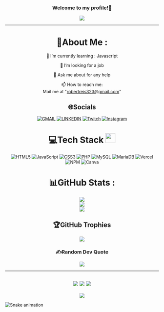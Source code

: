 <h3 align="center">
  Welcome to my profile!🖖
</h3>
<p align="center">
  <a href="https://github.com/robertkrs/robertkrs"><img src="https://readme-typing-svg.herokuapp.com?color=%2336BCF7&center=true&vCenter=true&lines=Hi+%2C+welcome+to+my+Github+page;I+am+Robert+Reis;Front+End+Dev;Game+Dev;"></a>
</p>

---
<div align="center">
  
# 💫About Me :
  
  🌱 I’m currently learning : Javascript

  💼 I’m looking for a job

  💬 Ask me about for any help

  📫 How to reach me:  
  Mail me at "robertreis323@gmail.com"
  


## 🌐Socials
[![GMAIL](https://img.shields.io/badge/Gmail-D14836?style=for-the-badge&logo=gmail&logoColor=white)]("mailto:robertreis323@gmail.com") [![LINKEDIN](https://img.shields.io/badge/LinkedIn-0077B5?style=for-the-badge&logo=linkedin&logoColor=white)](https://www.linkedin.com/in/robert-reis-197a3b17b/) [![Twitch](https://img.shields.io/badge/Twitch-9146FF?style=for-the-badge&logo=twitch&logoColor=white
)](https://twitch.tv/robertreiss) [![Instagram](https://img.shields.io/badge/Instagram-E4405F?style=for-the-badge&logo=instagram&logoColor=white)](https://instagram.com/robert_k_r_s) 

# 💻Tech Stack <img src = "https://media2.giphy.com/media/QssGEmpkyEOhBCb7e1/giphy.gif?cid=ecf05e47a0n3gi1bfqntqmob8g9aid1oyj2wr3ds3mg700bl&rid=giphy.gif" width = 32px> 
![HTML5](https://img.shields.io/badge/html5-%23E34F26.svg?style=for-the-badge&logo=html5&logoColor=white) ![JavaScript](https://img.shields.io/badge/javascript-%23323330.svg?style=for-the-badge&logo=javascript&logoColor=%23F7DF1E) ![CSS3](https://img.shields.io/badge/css3-%231572B6.svg?style=for-the-badge&logo=css3&logoColor=white) ![PHP](https://img.shields.io/badge/PHP-777BB4?style=for-the-badge&logo=php&logoColor=white) ![MySQL](https://img.shields.io/badge/MySQL-00000F?style=for-the-badge&logo=mysql&logoColor=white) ![MariaDB](https://img.shields.io/badge/MariaDB-01529E?style=for-the-badge&logo=mariadb&logoColor=white) ![Vercel](https://img.shields.io/badge/vercel-%23000000.svg?style=for-the-badge&logo=vercel&logoColor=white) ![NPM](https://img.shields.io/badge/NPM-%23000000.svg?style=for-the-badge&logo=npm&logoColor=white) ![Canva](https://img.shields.io/badge/Canva-%2300C4CC.svg?style=for-the-badge&logo=Canva&logoColor=white) 
# 📊GitHub Stats :
![](https://github-readme-stats.vercel.app/api?username=robertkrs&theme=radical&hide_border=false&include_all_commits=false&count_private=false)<br/>
![](https://github-readme-streak-stats.herokuapp.com/?user=robertkrs&theme=radical&hide_border=false)<br/>
![](https://github-readme-stats.vercel.app/api/top-langs/?username=robertkrs&theme=radical&hide_border=false&include_all_commits=false&count_private=false&layout=compact)

## 🏆GitHub Trophies
![](https://github-profile-trophy.vercel.app/?username=robertkrs&theme=discord&no-frame=false&no-bg=false&margin-w=4)


### ✍️Random Dev Quote
![](https://quotes-github-readme.vercel.app/api?type=horizontal&theme=merko)

---
![](https://forthebadge.com/images/badges/powered-by-black-magic.svg)
![](http://ForTheBadge.com/images/badges/built-by-developers.svg)
![](https://forthebadge.com/images/badges/uses-brains.svg)
---
![](https://komarev.com/ghpvc/?username=robertkrs&label=Visitors+Count&color=brightgreen)
</div>
 
<div> 
  
 
  ![Snake animation](https://github.com/robertkrs/robertkrs/blob/output/github-contribution-grid-snake.svg)
 
</div>
